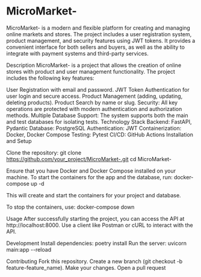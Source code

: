 # MicroMarket-

MicroMarket- is a modern and flexible platform for creating and managing online markets and stores. The project includes a user registration system, product management, and security features using JWT tokens. It provides a convenient interface for both sellers and buyers, as well as the ability to integrate with payment systems and third-party services.

Description
MicroMarket- is a project that allows the creation of online stores with product and user management functionality. The project includes the following key features:

User Registration with email and password.
JWT Token Authentication for user login and secure access.
Product Management (adding, updating, deleting products).
Product Search by name or slug.
Security: All key operations are protected with modern authentication and authorization methods.
Multiple Database Support: The system supports both the main and test databases for isolating tests.
Technology Stack
Backend: FastAPI, Pydantic
Database: PostgreSQL
Authentication: JWT
Containerization: Docker, Docker Compose
Testing: Pytest
CI/CD: GitHub Actions
Installation and Setup

Clone the repository:
  git clone https://github.com/your_project/MicroMarket-.git
  cd MicroMarket-

Ensure that you have Docker and Docker Compose installed on your machine.
To start the containers for the app and the database, run:
  docker-compose up -d

This will create and start the containers for your project and database.

To stop the containers, use:
  docker-compose down

Usage
After successfully starting the project, you can access the API at http://localhost:8000.
Use a client like Postman or cURL to interact with the API.

Development
  Install dependencies:
    poetry install
  Run the server:
    uvicorn main:app --reload


Contributing
Fork this repository.
Create a new branch (git checkout -b feature-feature_name).
Make your changes.
Open a pull request
